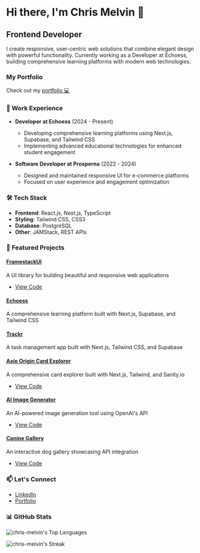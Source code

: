 # Hi there, I'm Chris Melvin 👋

## Frontend Developer

I create responsive, user-centric web solutions that combine elegant design with powerful functionality. Currently working as a Developer at Echoess, building comprehensive learning platforms with modern web technologies.

### My Portfolio

Check out my [portfolio 💻](https://chris-melvin.vercel.app/)

### 🔭 Work Experience

- **Developer at Echoess** (2024 - Present)

  - Developing comprehensive learning platforms using Next.js, Supabase, and Tailwind CSS
  - Implementing advanced educational technologies for enhanced student engagement

- **Software Developer at Prosperna** (2022 - 2024)
  - Designed and maintained responsive UI for e-commerce platforms
  - Focused on user experience and engagement optimization

### 🛠️ Tech Stack

- **Frontend**: React.js, Next.js, TypeScript
- **Styling**: Tailwind CSS, CSS3
- **Database**: PostgreSQL
- **Other**: JAMStack, REST APIs

### 🚀 Featured Projects

#### [FramestackUI](https://framestackui.vercel.app/)

A UI library for building beautiful and responsive web applications

- [View Code](https://github.com/chris-melvin/framestackui)

#### [Echoess](https://echoess.xyz/)

A comprehensive learning platform built with Next.js, Supabase, and Tailwind CSS

#### [Trackr](https://trackr-rosy.vercel.app/)

A task management app built with Next.js, Tailwind CSS, and Supabase

#### [Axie Origin Card Explorer](https://origin-rosy.vercel.app/)

A comprehensive card explorer built with Next.js, Tailwind, and Sanity.io

- [View Code](https://github.com/chris-melvin/origin)

#### [AI Image Generator](https://smartframe.vercel.app/)

An AI-powered image generation tool using OpenAI's API

- [View Code](https://github.com/chris-melvin/smartframe)

#### [Canine Gallery](https://caninegallery.onrender.com/)

An interactive dog gallery showcasing API integration

- [View Code](https://github.com/chris-melvin/dogs/)

### 📫 Let's Connect

- [LinkedIn](https://www.linkedin.com/in/chris-melvin/)
- [Portfolio](https://chris-melvin.vercel.app/)

### 📊 GitHub Stats

![chris-melvin's Top Languages](https://github-readme-stats.vercel.app/api/top-langs/?username=chris-melvin&theme=dracula&show_icons=true&hide_border=false&layout=compact)

![chris-melvin's Streak](https://github-readme-streak-stats.herokuapp.com/?user=chris-melvin&theme=dracula&hide_border=false)
